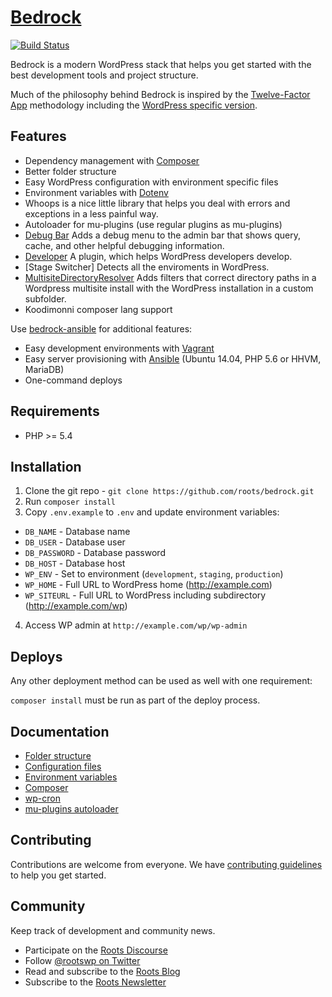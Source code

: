 # [Bedrock](https://github.com/gwa/bedrock-multisite-skeleton/)
[![Build Status](https://travis-ci.org/gwa/bedrock-multisite-skeleton.svg)](https://travis-ci.org/gwa/bedrock-multisite-skeleton)

Bedrock is a modern WordPress stack that helps you get started with the best development tools and project structure.

Much of the philosophy behind Bedrock is inspired by the [Twelve-Factor App](http://12factor.net/) methodology including the [WordPress specific version](https://roots.io/twelve-factor-wordpress/).

## Features

* Dependency management with [Composer](http://getcomposer.org)
* Better folder structure
* Easy WordPress configuration with environment specific files
* Environment variables with [Dotenv](https://github.com/vlucas/phpdotenv)
* Whoops is a nice little library that helps you deal with errors and exceptions in a less painful way.
* Autoloader for mu-plugins (use regular plugins as mu-plugins)
* [Debug Bar](https://wordpress.org/plugins/debug-bar/) Adds a debug menu to the admin bar that shows query, cache, and other helpful debugging information.
* [Developer](https://wordpress.org/plugins/developer/) A plugin, which helps WordPress developers develop.
* [Stage Switcher] Detects all the enviroments in WordPress.
* [MultisiteDirectoryResolver](https://github.com/gwa/WpMultisiteDirectoryResolver) Adds filters that correct directory paths in a Wordpress multisite install with the WordPress installation in a custom subfolder.
* Koodimonni composer lang support 

Use [bedrock-ansible](https://github.com/roots/bedrock-ansible) for additional features:

* Easy development environments with [Vagrant](http://www.vagrantup.com/)
* Easy server provisioning with [Ansible](http://www.ansible.com/) (Ubuntu 14.04, PHP 5.6 or HHVM, MariaDB)
* One-command deploys

## Requirements

* PHP >= 5.4

## Installation

1. Clone the git repo - `git clone https://github.com/roots/bedrock.git`
2. Run `composer install`
3. Copy `.env.example` to `.env` and update environment variables:
  * `DB_NAME` - Database name
  * `DB_USER` - Database user
  * `DB_PASSWORD` - Database password
  * `DB_HOST` - Database host
  * `WP_ENV` - Set to environment (`development`, `staging`, `production`)
  * `WP_HOME` - Full URL to WordPress home (http://example.com)
  * `WP_SITEURL` - Full URL to WordPress including subdirectory (http://example.com/wp)
4. Access WP admin at `http://example.com/wp/wp-admin`

## Deploys

Any other deployment method can be used as well with one requirement:

`composer install` must be run as part of the deploy process.

## Documentation

* [Folder structure]()
* [Configuration files](https://github.com/roots/bedrock/wiki/Configuration-files)
* [Environment variables](https://github.com/roots/bedrock/wiki/Environment-variables)
* [Composer](https://github.com/roots/bedrock/wiki/Composer)
* [wp-cron](https://github.com/roots/bedrock/wiki/wp-cron)
* [mu-plugins autoloader](https://github.com/roots/bedrock/wiki/mu-plugins-autoloader)

## Contributing

Contributions are welcome from everyone. We have [contributing guidelines](CONTRIBUTING.md) to help you get started.

## Community

Keep track of development and community news.

* Participate on the [Roots Discourse](https://discourse.roots.io/)
* Follow [@rootswp on Twitter](https://twitter.com/rootswp)
* Read and subscribe to the [Roots Blog](https://roots.io/blog/)
* Subscribe to the [Roots Newsletter](https://roots.io/subscribe/)
